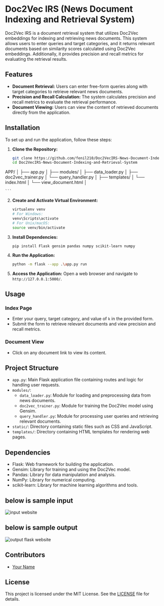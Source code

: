 # Doc2Vec IRS (News Document Indexing and Retrieval System)

Doc2Vec IRS is a document retrieval system that utilizes Doc2Vec embeddings for indexing and retrieving news documents. This system allows users to enter queries and target categories, and it returns relevant documents based on similarity scores calculated using Doc2Vec embeddings. Additionally, it provides precision and recall metrics for evaluating the retrieval results.

## Features

- **Document Retrieval:** Users can enter free-form queries along with target categories to retrieve relevant news documents.
- **Precision and Recall Calculation:** The system calculates precision and recall metrics to evaluate the retrieval performance.
- **Document Viewing:** Users can view the content of retrieved documents directly from the application.

## Installation

To set up and run the application, follow these steps:

1. **Clone the Repository:**
    ```bash
    git clone https://github.com/fenil210/Doc2VecIRS-News-Document-Indexing-and-Retrieval-System
    cd Doc2VecIRS-News-Document-Indexing-and-Retrieval-System

APP/
│
├── app.py
│
├── modules/
│   ├── data_loader.py
│   ├── doc2vec_trainer.py
│   └── query_handler.py
│
├── templates/
│   └── index.html
│   └── view_document.html
│

    ```

2. **Create and Activate Virtual Environment:**
    ```bash
    virtualenv venv
    # For Windows:
    venv\Scripts\activate
    # For Unix/macOS:
    source venv/bin/activate
    ```

3. **Install Dependencies:**
    ```
    pip install Flask gensim pandas numpy scikit-learn numpy 
    ```

4. **Run the Application:**
    ```bash
    python -m flask --app .\app.py run
    ```

5. **Access the Application:**
    Open a web browser and navigate to `http://127.0.0.1:5000/`.

## Usage

### Index Page

- Enter your query, target category, and value of `k` in the provided form.
- Submit the form to retrieve relevant documents and view precision and recall metrics.

### Document View

- Click on any document link to view its content.

## Project Structure

- `app.py`: Main Flask application file containing routes and logic for handling user requests.
- `modules/`:
  - `data_loader.py`: Module for loading and preprocessing data from news documents.
  - `doc2vec_trainer.py`: Module for training the Doc2Vec model using Gensim.
  - `query_handler.py`: Module for processing user queries and retrieving relevant documents.
- `static/`: Directory containing static files such as CSS and JavaScript.
- `templates/`: Directory containing HTML templates for rendering web pages.

## Dependencies

- Flask: Web framework for building the application.
- Gensim: Library for training and using the Doc2Vec model.
- Pandas: Library for data manipulation and analysis.
- NumPy: Library for numerical computing.
- scikit-learn: Library for machine learning algorithms and tools.

## below is sample input 
![input website](https://github.com/fenil210/Doc2VecIRS-News-Document-Indexing-and-Retrieval-System/assets/121050723/ced8e596-262a-46b8-87fa-2955b6b0ac55)

## below is sample output
![output flask website](https://github.com/fenil210/Doc2VecIRS-News-Document-Indexing-and-Retrieval-System/assets/121050723/62883196-7665-4e8f-b885-6aa9b18090b0)

## Contributors

- [Your Name](https://github.com/fenil210)

## License

This project is licensed under the MIT License. See the [LICENSE](LICENSE) file for details.
